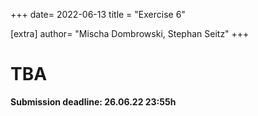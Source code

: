 +++
date= 2022-06-13
title = "Exercise 6"

[extra]
author= "Mischa Dombrowski, Stephan Seitz"
+++

# TBA 

**Submission deadline: 26.06.22 23:55h**
